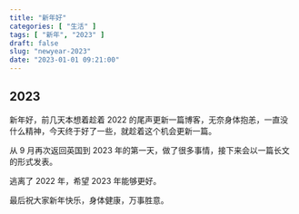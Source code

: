 ```yaml
---
title: "新年好"
categories: [ "生活" ]
tags: [ "新年", "2023" ]
draft: false
slug: "newyear-2023"
date: "2023-01-01 09:21:00"
---
```


## 2023

新年好，前几天本想着趁着 2022 的尾声更新一篇博客，无奈身体抱恙，一直没什么精神，今天终于好了一些，就趁着这个机会更新一篇。

从 9 月再次返回英国到 2023 年的第一天，做了很多事情，接下来会以一篇长文的形式发表。

逃离了 2022 年，希望 2023 年能够更好。

最后祝大家新年快乐，身体健康，万事胜意。
